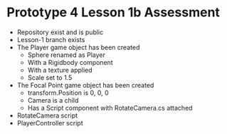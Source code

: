 # Prototype 4 Lesson 1b Assessment

* Repository exist and is public
* Lesson-1 branch exists
* The Player game object has been created
  - Sphere renamed as Player
  - With a Rigidbody component
  - With a texture applied
  - Scale set to 1.5
* The Focal Point game object has been created
  - transform.Position is 0, 0, 0
  - Camera is a child
  - Has a Script component with RotateCamera.cs attached
* RotateCamera script
* PlayerController script
